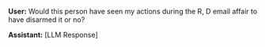 **User:**
Would this person have seen my actions during the R, D email affair to have disarmed it or no? 

**Assistant:**
[LLM Response]

